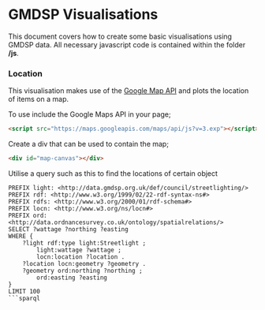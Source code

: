 # GMDSP Visualisations

This document covers how to create some basic visualisations using GMDSP data. All necessary javascript code is contained within the folder **/js**.

### Location
This visualisation makes use of the [Google Map API](https://developers.google.com/maps/) and plots the location of items on a map.

To use include the Google Maps API in your page;
```html
<script src="https://maps.googleapis.com/maps/api/js?v=3.exp"></script>
```

Create a div that can be used to contain the map;
```html
<div id="map-canvas"></div>
```

Utilise a query such as this to find the locations of certain object
```sparql
PREFIX light: <http://data.gmdsp.org.uk/def/council/streetlighting/>
PREFIX rdf: <http://www.w3.org/1999/02/22-rdf-syntax-ns#>
PREFIX rdfs: <http://www.w3.org/2000/01/rdf-schema#>
PREFIX locn: <http://www.w3.org/ns/locn#>
PREFIX ord: <http://data.ordnancesurvey.co.uk/ontology/spatialrelations/>
SELECT ?wattage ?northing ?easting
WHERE {
	?light rdf:type light:Streetlight ;
		light:wattage ?wattage ;
		locn:location ?location .
	?location locn:geometry ?geometry .
	?geometry ord:northing ?northing ;
		ord:easting ?easting
}
LIMIT 100
```sparql